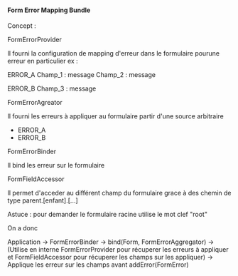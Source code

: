 #### Form Error Mapping Bundle

Concept :

FormErrorProvider

Il fourni la configuration de mapping d'erreur dans le formulaire pourune erreur en particulier ex :

ERROR_A
    Champ_1 : message
    Champ_2 : message

ERROR_B
    Champ_3 : message

FormErrorAgreator

Il fourni les erreurs à appliquer au formulaire partir d'une source arbitraire

- ERROR_A
- ERROR_B


FormErrorBinder

Il bind les erreur sur le formulaire

FormFieldAccessor

Il permet d'acceder au différent champ du formulaire grace à des chemin de type parent.[enfant].[...]

Astuce : pour demander le formulaire racine utilise le mot clef "root"


On a donc

Application
-> FormErrorBinder
-> bind(Form, FormErrorAggregator)
-> (Utilise en interne FormErrorProvider pour récuperer les erreurs à appliquer et FormFieldAccessor pour récuperer les champs sur les appliquer)
-> Applique les erreur sur les champs avant addError(FormError)

